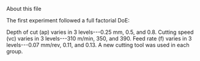 About this file

The first experiment followed a full factorial DoE:

Depth of cut (ap) varies in 3 levels---0.25 mm, 0.5, and 0.8.
Cutting speed (vc) varies in 3 levels---310 m/min, 350, and 390.
Feed rate (f) varies in 3 levels---0.07 mm/rev, 0.11, and 0.13.
A new cutting tool was used in each group.
